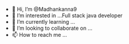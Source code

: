 - 👋 Hi, I’m @Madhankanna9
- 👀 I’m interested in ...Full stack java developer
- 🌱 I’m currently learning ...
- 💞️ I’m looking to collaborate on ...
- 📫 How to reach me ...

<!---
Madhankanna9/Madhankanna9 is a ✨ special ✨ repository because its `README.md` (this file) appears on your GitHub profile.
You can click the Preview link to take a look at your changes.
--->
